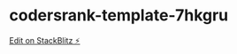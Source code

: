 # codersrank-template-7hkgru

[Edit on StackBlitz ⚡️](https://stackblitz.com/edit/codersrank-template-7hkgru)